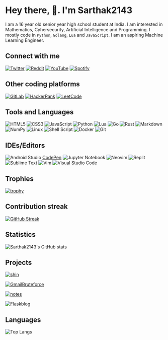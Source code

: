 # Hey there, 👋. I'm Sarthak2143

I am a 16 year old senior year high school student at India. I am interested in Mathematics, Cyhersecurity, Artificial Intelligence and Programming. I mostly code in `Python`, `Golang`, `Lua` and `JavaScript`. I am an aspiring Machine Learning Engineer.

## Connect with me

[![Twitter](https://img.shields.io/badge/Twitter-%231DA1F2.svg?style=for-the-badge&logo=Twitter&logoColor=white)](https://twitter.com/voldemort_shin)
[![Reddit](https://img.shields.io/badge/Reddit-FF4500?style=for-the-badge&logo=reddit&logoColor=white)](https://reddit.com/u/Voldemort_shin)
[![YouTube](https://img.shields.io/badge/YouTube-%23FF0000.svg?style=for-the-badge&logo=YouTube&logoColor=white)](https://youtube.com/channel/UC9Q6xmHQeIk1cd1Vp6FCzxA)
[![Spotify](https://img.shields.io/badge/Spotify-1ED760?style=for-the-badge&logo=spotify&logoColor=white)](https://open.spotify.com/user/31hpatb7vdqw6tzcfql77yfkybzi?si=ck6K4fCpSIWwfhV_LNEM6A)

## Other coding platforms

[![GitLab](https://img.shields.io/badge/gitlab-%23181717.svg?style=for-the-badge&logo=gitlab&logoColor=white)](https://gitlab.com/Sarthak2143)
[![HackerRank](https://img.shields.io/badge/-Hackerrank-2EC866?style=for-the-badge&logo=HackerRank&logoColor=white)](https://www.hackerrank.com/sarthaktomar2143)
[![LeetCode](https://img.shields.io/badge/LeetCode-000000?style=for-the-badge&logo=LeetCode&logoColor=#d16c06)](https://leetcode.com/shinero)

## Tools and Languages

![HTML5](https://img.shields.io/badge/html5-%23E34F26.svg?style=for-the-badge&logo=html5&logoColor=white) 
![CSS3](https://img.shields.io/badge/css3-%231572B6.svg?style=for-the-badge&logo=css3&logoColor=white)
![JavaScript](https://img.shields.io/badge/javascript-%23323330.svg?style=for-the-badge&logo=javascript&logoColor=%23F7DF1E)
![Python](https://img.shields.io/badge/python-3670A0?style=for-the-badge&logo=python&logoColor=ffdd54)
![Lua](https://img.shields.io/badge/lua-%232C2D72.svg?style=for-the-badge&logo=lua&logoColor=white)
![Go](https://img.shields.io/badge/go-%2300ADD8.svg?style=for-the-badge&logo=go&logoColor=white)
![Rust](https://img.shields.io/badge/rust-%23000000.svg?style=for-the-badge&logo=rust&logoColor=white)
![Markdown](https://img.shields.io/badge/markdown-%23000000.svg?style=for-the-badge&logo=markdown&logoColor=white)
![NumPy](https://img.shields.io/badge/numpy-%23013243.svg?style=for-the-badge&logo=numpy&logoColor=white)
![Linux](https://img.shields.io/badge/Linux-FCC624?style=for-the-badge&logo=linux&logoColor=black)
![Shell Script](https://img.shields.io/badge/shell_script-%23121011.svg?style=for-the-badge&logo=gnu-bash&logoColor=white)
![Docker](https://img.shields.io/badge/docker-%230db7ed.svg?style=for-the-badge&logo=docker&logoColor=white)
![Git](https://img.shields.io/badge/git-%23F05033.svg?style=for-the-badge&logo=git&logoColor=white)

## IDEs/Editors

![Android Studio](https://img.shields.io/badge/Android%20Studio-3DDC84.svg?style=for-the-badge&logo=android-studio&logoColor=white)
[CodePen](https://img.shields.io/badge/CodePen-white?style=for-the-badge&logo=codepen&logoColor=black)
![Jupyter Notebook](https://img.shields.io/badge/jupyter-%23FA0F00.svg?style=for-the-badge&logo=jupyter&logoColor=white)
![Neovim](https://img.shields.io/badge/NeoVim-%2357A143.svg?&style=for-the-badge&logo=neovim&logoColor=white)
![Replit](https://img.shields.io/badge/Replit-DD1200?style=for-the-badge&logo=Replit&logoColor=white)
![Sublime Text](https://img.shields.io/badge/sublime_text-%23575757.svg?style=for-the-badge&logo=sublime-text&logoColor=important)
![Vim](https://img.shields.io/badge/VIM-%2311AB00.svg?style=for-the-badge&logo=vim&logoColor=white)
![Visual Studio Code](https://img.shields.io/badge/Visual%20Studio%20Code-0078d7.svg?style=for-the-badge&logo=visual-studio-code&logoColor=white)

## Trophies

[![trophy](https://github-profile-trophy.vercel.app/?username=Sarthak2143&theme=darkhub)](https://github.com/ryo-ma/github-profile-trophy)

## Contribution streak

[![GitHub Streak](https://github-readme-streak-stats.herokuapp.com?user=Sarthak2143&theme=github-dark-blue)](https://git.io/streak-stats)

## Statistics

![Sarthak2143's GitHub stats](https://github-readme-stats.vercel.app/api?username=Sarthak2143&show_icons=true&theme=github_dark)

## Projects

[![shin](https://github-readme-stats.vercel.app/api/pin/?username=Sarthak2143&repo=shin&theme=github_dark)](https://github.com/Sarthak2143/shin)

[![GmailBruteforce](https://github-readme-stats.vercel.app/api/pin/?username=Sarthak2143&repo=GmailBruteforce&theme=github_dark)](https://github.com/Sarthak2143/GmailBruteforce)

[![notes](https://github-readme-stats.vercel.app/api/pin/?username=Sarthak2143&repo=notes&theme=github_dark)](https://github.com/Sarthak2143/notes)

[![Flaskblog](https://github-readme-stats.vercel.app/api/pin/?username=Sarthak2143&repo=Flaskblog&theme=github_dark)](https://github.com/Sarthak2143/Flaskblog)

## Languages

![Top Langs](https://github-readme-stats.vercel.app/api/top-langs/?username=Sarthak2143&layout=compact&theme=github_dark)

